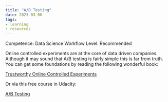 ```yaml
---
title: "A/B Testing"
date: 2023-03-06
tags: 
- learning
- resources
---
```



Competence: Data Science Workflow
Level: Recommended

Online controlled experiments are at the core of data driven companies. Although it may sound that A/B testing is fairly simple this is far from truth. You can get some foundations by reading the following wonderful book: 

[Trustworthy Online Controlled Experiments](https://www.goodreads.com/book/show/51635906-trustworthy-online-controlled-experiments)

Or via this free course in Udacity:

[A/B Testing](https://www.udacity.com/course/ab-testing--ud257)